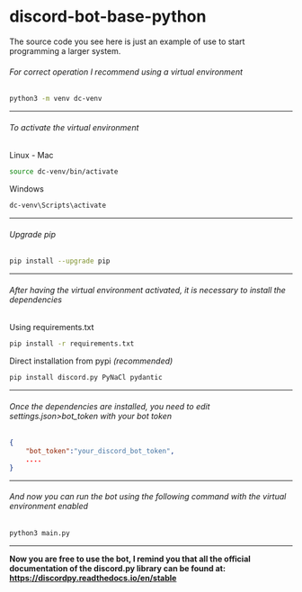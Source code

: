# **discord-bot-base-python**
The source code you see here is just an example of use to start programming a larger system.

###### For correct operation I recommend using a virtual environment
```bash
python3 -m venv dc-venv
```

------------


###### To activate the virtual environment
Linux - Mac
```bash
source dc-venv/bin/activate
```
Windows
```bash
dc-venv\Scripts\activate
```

------------


###### Upgrade pip
```bash
pip install --upgrade pip
```

------------


###### After having the virtual environment activated, it is necessary to install the dependencies

Using requirements.txt
```bash
pip install -r requirements.txt
```
Direct installation from pypi *(recommended)*
```bash
pip install discord.py PyNaCl pydantic
```

------------
###### Once the dependencies are installed, you need to edit settings.json>bot_token with your bot token
```json
{
    "bot_token":"your_discord_bot_token",
    ....
}
```

------------

###### And now you can run the bot using the following command with the virtual environment enabled
```bash
python3 main.py
```

------------

**Now you are free to use the bot, I remind you that all the official documentation of the discord.py library can be found at: https://discordpy.readthedocs.io/en/stable**